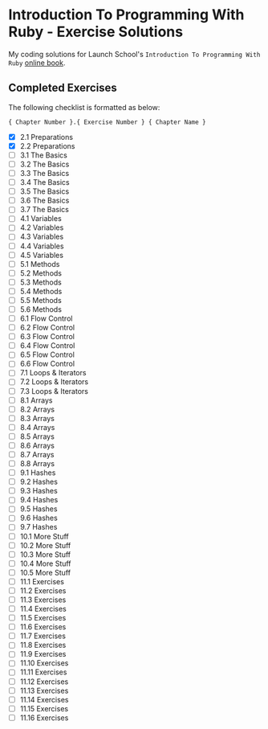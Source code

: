 # Introduction To Programming With Ruby - Exercise Solutions

My coding solutions for Launch School's `Introduction To Programming With Ruby` [online book](https://launchschool.com/books/ruby/).

## Completed Exercises

The following checklist is formatted as below:

```
{ Chapter Number }.{ Exercise Number } { Chapter Name }
```

- [x] 2.1 Preparations
- [x] 2.2 Preparations
- [ ] 3.1 The Basics
- [ ] 3.2 The Basics
- [ ] 3.3 The Basics
- [ ] 3.4 The Basics
- [ ] 3.5 The Basics
- [ ] 3.6 The Basics
- [ ] 3.7 The Basics
- [ ] 4.1 Variables
- [ ] 4.2 Variables
- [ ] 4.3 Variables
- [ ] 4.4 Variables
- [ ] 4.5 Variables
- [ ] 5.1 Methods
- [ ] 5.2 Methods
- [ ] 5.3 Methods
- [ ] 5.4 Methods
- [ ] 5.5 Methods
- [ ] 5.6 Methods
- [ ] 6.1 Flow Control
- [ ] 6.2 Flow Control
- [ ] 6.3 Flow Control
- [ ] 6.4 Flow Control
- [ ] 6.5 Flow Control
- [ ] 6.6 Flow Control
- [ ] 7.1 Loops & Iterators
- [ ] 7.2 Loops & Iterators
- [ ] 7.3 Loops & Iterators
- [ ] 8.1 Arrays
- [ ] 8.2 Arrays
- [ ] 8.3 Arrays
- [ ] 8.4 Arrays
- [ ] 8.5 Arrays
- [ ] 8.6 Arrays
- [ ] 8.7 Arrays
- [ ] 8.8 Arrays
- [ ] 9.1 Hashes
- [ ] 9.2 Hashes
- [ ] 9.3 Hashes
- [ ] 9.4 Hashes
- [ ] 9.5 Hashes
- [ ] 9.6 Hashes
- [ ] 9.7 Hashes
- [ ] 10.1 More Stuff
- [ ] 10.2 More Stuff
- [ ] 10.3 More Stuff
- [ ] 10.4 More Stuff
- [ ] 10.5 More Stuff
- [ ] 11.1 Exercises
- [ ] 11.2 Exercises
- [ ] 11.3 Exercises
- [ ] 11.4 Exercises
- [ ] 11.5 Exercises
- [ ] 11.6 Exercises
- [ ] 11.7 Exercises
- [ ] 11.8 Exercises
- [ ] 11.9 Exercises
- [ ] 11.10 Exercises
- [ ] 11.11 Exercises
- [ ] 11.12 Exercises
- [ ] 11.13 Exercises
- [ ] 11.14 Exercises
- [ ] 11.15 Exercises
- [ ] 11.16 Exercises

